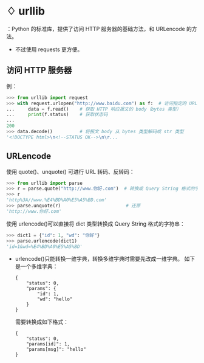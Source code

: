 # ♢ urllib

：Python 的标准库，提供了访问 HTTP 服务器的基础方法，和 URLencode 的方法。
- 不过使用 requests 更方便。

## 访问 HTTP 服务器

例：
```py
>>> from urllib import request
>>> with request.urlopen("http://www.baidu.com") as f:  # 访问指定的 URL
...     data = f.read()    # 获取 HTTP 响应报文的 body（bytes 类型）
...     print(f.status)    # 获取状态码
...
200
>>> data.decode()          # 将报文 body 从 bytes 类型解码成 str 类型
'<!DOCTYPE html>\n<!--STATUS OK-->\n\r...
```

## URLencode

使用 quote()、unquote() 可进行 URL 转码、反转码：
```py
>>> from urllib import parse
>>> r = parse.quote("http://www.你好.com")  # 转换成 Query String 格式的字符串
>>> r
'http%3A//www.%E4%BD%A0%E5%A5%BD.com'
>>> parse.unquote(r)                        # 还原
'http://www.你好.com'
```

使用 urlencode()可以直接将 dict 类型转换成 Query String 格式的字符串：
```py
>>> dict1 = {"id": 1, "wd": "你好"}
>>> parse.urlencode(dict1)
'id=1&wd=%E4%BD%A0%E5%A5%BD'
```
- urlencode()只能转换一维字典，转换多维字典时需要先改成一维字典。
  如下是一个多维字典：
  ```
  {
      "status": 0,
      "params": {
          "id": 1,
          "wd": "hello"
      }
  }
  ```
  需要转换成如下格式：
  ```
  {
      "status": 0,
      "params[id]": 1,
      "params[msg]": "hello"
  }
  ```
